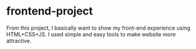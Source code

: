 # frontend-project
From this project, I basically want to show my front-end experience using HTML+CSS+JS.
I used simple and easy tools to make website more attractive.
